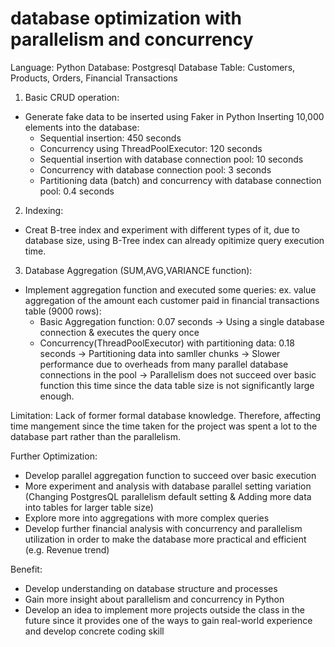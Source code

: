 # database optimization with parallelism and concurrency
Language: Python
Database: Postgresql
Database Table: Customers, Products, Orders, Financial Transactions
1. Basic CRUD operation:
- Generate fake data to be inserted using Faker in Python
  Inserting 10,000 elements into the database:
  - Sequential insertion: 450 seconds
  - Concurrency using ThreadPoolExecutor: 120 seconds
  - Sequential insertion with database connection pool: 10 seconds
  - Concurrency with database connection pool: 3 seconds
  - Partitioning data (batch) and concurrency with database connection pool: 0.4 seconds
2. Indexing:
- Creat B-tree index and experiment with different types of it, due to database size, using B-Tree index can already opitimize query execution time.
3. Database Aggregation (SUM,AVG,VARIANCE function):
- Implement aggregation function and executed some queries:
  ex. value aggregation of the amount each customer paid in financial transactions table (9000 rows):
  - Basic Aggregation function: 0.07 seconds
    -> Using a single database connection & executes the query once
  - Concurrency(ThreadPoolExecutor) with partitioning data: 0.18 seconds
    -> Partitioning data into samller chunks
    -> Slower performance due to overheads from many parallel database connections in the pool
    -> Parallelism does not succeed over basic function this time since the data table size is not significantly large enough.

Limitation: Lack of former formal database knowledge. Therefore, affecting time mangement since the time taken for the project was spent a lot to the database part rather than the parallelism.

Further Optimization:
- Develop parallel aggregation function to succeed over basic execution
- More experiment and analysis with database parallel setting variation (Changing PostgresQL parallelism default setting & Adding more data into tables for larger table size)
- Explore more into aggregations with more complex queries
- Develop further financial analysis with concurrency and parallelism utilization in order to make the database more practical and efficient (e.g. Revenue trend)

Benefit:
- Develop understanding on database structure and processes
- Gain more insight about parallelism and concurrency in Python
- Develop an idea to implement more projects outside the class in the future since it provides one of the ways to gain real-world experience and develop concrete coding skill

  
